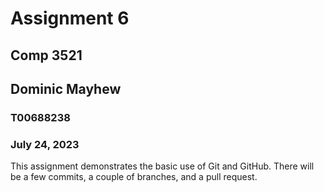 # Assignment 6
## Comp 3521
## Dominic Mayhew
### T00688238
### July 24, 2023

This assignment demonstrates the basic use of Git and GitHub. There will be a few commits, a couple of branches, and a pull request.
